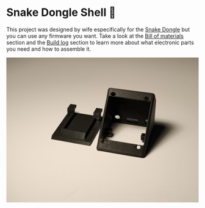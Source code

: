 # Snake Dongle Shell 🐍

This project was designed by wife especifically for the [Snake Dongle](https://github.com/joaopedropio/snake-dongle) but you can use any firmware you want.
Take a look at the [Bill of materials](https://github.com/joaopedropio/snake-dongle?tab=readme-ov-file#bill-of-materials-) section and the [Build log](https://github.com/joaopedropio/snake-dongle?tab=readme-ov-file#build-log-) section to learn more about what electronic parts you need and how to assemble it.

![Snake dongle case parts](image.jpg)
